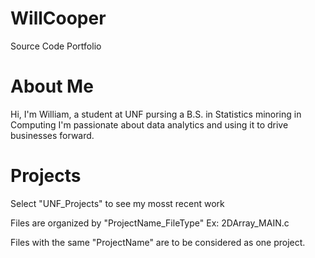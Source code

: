 # WillCooper
Source Code Portfolio

# About Me
Hi, I'm William, a student at UNF pursing a B.S. in Statistics minoring in Computing
I'm passionate about data analytics and using it to drive businesses forward.

# Projects
Select "UNF_Projects" to see my mosst recent work

Files are organized by "ProjectName_FileType"
Ex: 2DArray_MAIN.c

Files with the same "ProjectName" are to be considered as one project.
